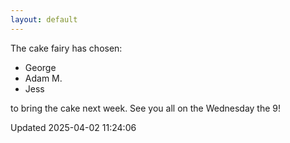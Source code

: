 ```yaml
---
layout: default
---
```


The cake fairy has chosen:
  -  George
  -  Adam M.
  -  Jess

to bring the cake next week. See you all on the Wednesday the 9!


Updated 2025-04-02 11:24:06
